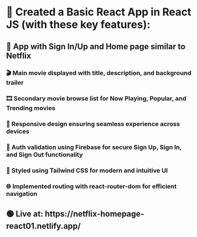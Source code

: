 <h1>🚀 Created a Basic React App in React JS (with these key features):</h1>
<h2>🚥 App with Sign In/Up and Home page similar to Netflix </h2>
<h3>🎬 Main movie displayed with title, description, and background trailer</h3>
<h3>🎞️ Secondary movie browse list for Now Playing, Popular, and Trending movies</h3>
<h3>📱 Responsive design ensuring seamless experience across devices</h3>
<h3>🔑 Auth validation using Firebase for secure Sign Up, Sign In, and Sign Out functionality</h3>
<h3>🎨 Styled using Tailwind CSS for modern and intuitive UI</h3>
<h3>🌐 Implemented routing with react-router-dom for efficient navigation</h3>
<h2>🟢 Live at: https://netflix-homepage-react01.netlify.app/ </h2>
